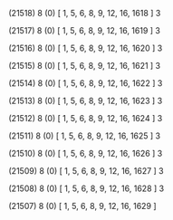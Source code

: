 (21518) 8 (0) [ 1, 5, 6, 8, 9, 12, 16, 1618 ] 3 


(21517) 8 (0) [ 1, 5, 6, 8, 9, 12, 16, 1619 ] 3 


(21516) 8 (0) [ 1, 5, 6, 8, 9, 12, 16, 1620 ] 3 


(21515) 8 (0) [ 1, 5, 6, 8, 9, 12, 16, 1621 ] 3 


(21514) 8 (0) [ 1, 5, 6, 8, 9, 12, 16, 1622 ] 3 


(21513) 8 (0) [ 1, 5, 6, 8, 9, 12, 16, 1623 ] 3 


(21512) 8 (0) [ 1, 5, 6, 8, 9, 12, 16, 1624 ] 3 


(21511) 8 (0) [ 1, 5, 6, 8, 9, 12, 16, 1625 ] 3 


(21510) 8 (0) [ 1, 5, 6, 8, 9, 12, 16, 1626 ] 3 


(21509) 8 (0) [ 1, 5, 6, 8, 9, 12, 16, 1627 ] 3 


(21508) 8 (0) [ 1, 5, 6, 8, 9, 12, 16, 1628 ] 3 


(21507) 8 (0) [ 1, 5, 6, 8, 9, 12, 16, 1629 ]  


